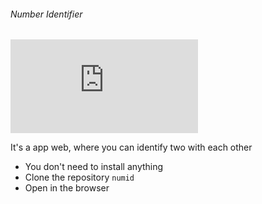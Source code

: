 ###### Number Identifier

![License MIT](https://github.com/goddmartee/numid/blob/master/README.md)

It's a app web, where you can identify two with each other

- You don't need to install anything
- Clone the repository `numid`
- Open in the browser
